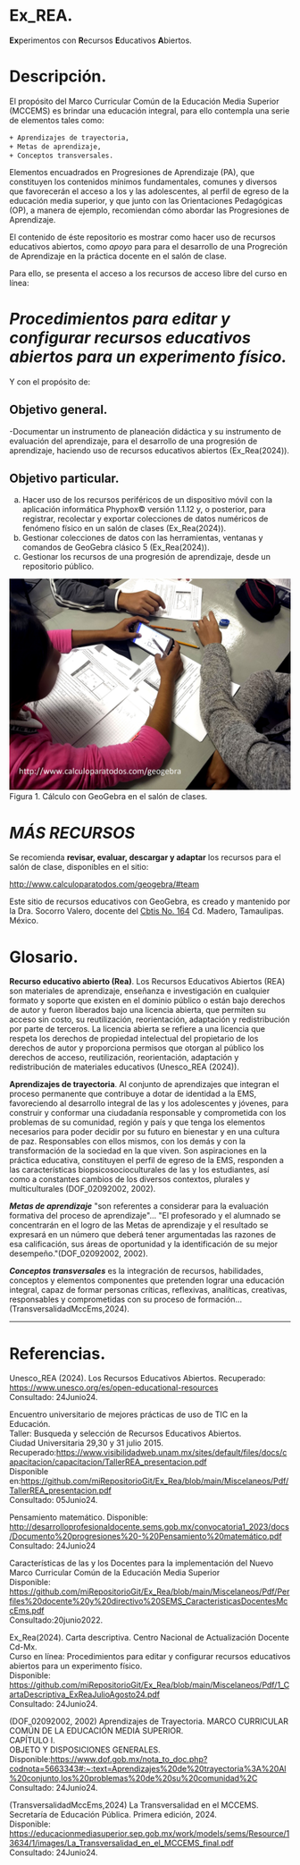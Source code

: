 # Ex_REA. 

**Ex**perimentos con **R**ecursos **E**ducativos **A**biertos. 

# Descripción.

El propósito del Marco Curricular Común de la Educación Media Superior (MCCEMS) es brindar 
una educación integral, para ello contempla una serie de elementos tales como:

	+ Aprendizajes de trayectoria,
	+ Metas de aprendizaje,
	+ Conceptos transversales.

Elementos encuadrados en Progresiones de Aprendizaje (PA), que constituyen los contenidos mínimos 
fundamentales, comunes y diversos que favorecerán el acceso a los y las adolescentes, al perfil de 
egreso de la educación media superior, y que junto con las Orientaciones Pedagógicas (OP), 
a manera de ejemplo, recomiendan cómo abordar las Progresiones de Aprendizaje.

El contenido de éste repositorio es mostrar como hacer uso de recursos educativos abiertos, 
como _apoyo_ para para el desarrollo de una Progreción de Aprendizaje en la práctica docente en el salón de clase.

Para ello, se presenta el acceso a los recursos de acceso libre del curso en línea: 

# _Procedimientos para editar y configurar recursos educativos abiertos para un experimento físico._

Y con el propósito de:

## Objetivo general. 

-Documentar un instrumento de planeación didáctica y su instrumento de evaluación del aprendizaje, para el desarrollo 
de una progresión de aprendizaje, haciendo uso de recursos educativos abiertos (Ex_Rea(2024)). 

## Objetivo particular. 

<ol type="a">
  <li> Hacer uso de los recursos periféricos de un dispositivo móvil 
      con la aplicación informática Phyphox© versión 1.1.12 y, o posterior, para 
	  registrar, recolectar y exportar colecciones de datos numéricos 
	  de fenómeno físico en un salón de clases (Ex_Rea(2024)). </li>
  <li> Gestionar colecciones de datos con las herramientas, 
	   ventanas y comandos de GeoGebra clásico 5 (Ex_Rea(2024)). </li>
  <li> Gestionar los recursos de una progresión de aprendizaje, desde un repositorio público. </li> 
</ol>


![cálculo con GeoGebra](https://github.com/miRepositorioGit/Ex_Rea/blob/main/Miscelaneos/Img/pic_alumnos1.jpg) 
</br>
Figura 1. Cálculo con GeoGebra en el salón de clases.
</br>


# _MÁS RECURSOS_ 

Se recomienda **revisar, evaluar, descargar y adaptar** los recursos para el salón de clase, disponibles en el sitio:

http://www.calculoparatodos.com/geogebra/#team 

Este sitio de recursos educativos con GeoGebra, es creado y mantenido por la Dra. Socorro Valero, 
docente del [Cbtis No. 164](https://cbtis164.edu.mx/web/) Cd. Madero, Tamaulipas. México.


# Glosario.

**Recurso educativo abierto (Rea)**.
	Los Recursos Educativos Abiertos (REA) son materiales de aprendizaje, 
	enseñanza e investigación en cualquier formato y soporte que existen 
	en el dominio público o están bajo derechos de autor y fueron 
	liberados bajo una licencia abierta, que permiten su acceso sin costo,
	su reutilización, reorientación, adaptación y redistribución por parte
	de terceros. 	La licencia abierta se refiere a una licencia que 
	respeta los derechos de propiedad intelectual del propietario de los 
	derechos de autor y proporciona permisos que otorgan al público los 
	derechos de acceso, reutilización, reorientación, adaptación y 
	redistribución de materiales educativos (Unesco_REA (2024)).

**Aprendizajes de trayectoria**.
	Al conjunto de aprendizajes que integran el proceso permanente que 
	contribuye a dotar de identidad a la EMS, favoreciendo al desarrollo 
	integral de las y los adolescentes y jóvenes, para construir y conformar 
	una ciudadanía responsable y comprometida con los problemas de su comunidad, 
	región y país y que tenga los elementos necesarios para poder decidir por su 
	futuro en bienestar y en una cultura de paz. Responsables con ellos mismos, 
	con los demás y con la transformación de la sociedad en la que viven. 
	Son aspiraciones en la práctica educativa, constituyen el perfil de egreso 
	de la EMS, responden a las características biopsicosocioculturales de las 
	y los estudiantes, así como a constantes cambios de los diversos contextos, 
	plurales y multiculturales (DOF_02092002, 2002).
	
***Metas de aprendizaje***
	"son referentes a considerar para la evaluación formativa del proceso de aprendizaje"...
	"El profesorado y el alumnado se concentrarán en el logro de las Metas de 
	aprendizaje y el resultado se expresará en un número que deberá tener 
	argumentadas las razones de esa calificación, sus áreas de oportunidad 
	y la identificación de su mejor desempeño."(DOF_02092002, 2002).
	
***Conceptos transversales***
es la integración de recursos, habilidades, conceptos y elementos componentes 
que pretenden lograr una educación integral, capaz de
formar personas críticas, reflexivas, analíticas, creativas, responsables y
comprometidas con su proceso de formación... (TransversalidadMccEms,2024).
	
***
	
# Referencias.

Unesco_REA (2024).
Los Recursos Educativos Abiertos.
Recuperado: https://www.unesco.org/es/open-educational-resources </br>
Consultado: 24Junio24.

Encuentro universitario de mejores prácticas de uso de TIC en la Educación.</br>
Taller: Busqueda y selección de Recursos Educativos Abiertos.</br>
Ciudad Universitaria 29,30 y 31 julio 2015.</br>
Recuperado:https://www.visibilidadweb.unam.mx/sites/default/files/docs/capacitacion/capacitacion/TallerREA_presentacion.pdf </br>
Disponible en:https://github.com/miRepositorioGit/Ex_Rea/blob/main/Miscelaneos/Pdf/TallerREA_presentacion.pdf </br>
Consultado: 05Junio24.</br>

Pensamiento matemático.
Disponible:
http://desarrolloprofesionaldocente.sems.gob.mx/convocatoria1_2023/docs/Documento%20progresiones%20-%20Pensamiento%20matemático.pdf </br>
Consultado: 24Junio24 </br>

Características de las y los Docentes para la implementación del Nuevo Marco Curricular Común de la Educación Media Superior </br>
Disponible: https://github.com/miRepositorioGit/Ex_Rea/blob/main/Miscelaneos/Pdf/Perfiles%20docente%20y%20directivo%20SEMS_CaracteristicasDocentesMccEms.pdf </br>
Consultado:20junio2022. </br>

Ex_Rea(2024). Carta descriptiva. Centro Nacional de Actualización Docente Cd-Mx. </br>
Curso en línea: Procedimientos para editar y configurar recursos educativos abiertos para un experimento físico. </br>
Disponible: https://github.com/miRepositorioGit/Ex_Rea/blob/main/Miscelaneos/Pdf/1_CartaDescriptiva_ExReaJulioAgosto24.pdf </br>
Consultado: 24Junio24. </br>

(DOF_02092002, 2002) Aprendizajes de Trayectoria.
MARCO CURRICULAR COMÚN DE LA EDUCACIÓN MEDIA SUPERIOR.</br>
CAPÍTULO I.</br>
OBJETO Y DISPOSICIONES GENERALES.</br>
Disponible:https://www.dof.gob.mx/nota_to_doc.php?codnota=5663343#:~:text=Aprendizajes%20de%20trayectoria%3A%20Al%20conjunto,los%20problemas%20de%20su%20comunidad%2C </br>
Consultado: 24Junio24. </br>

(TransversalidadMccEms,2024) La Transversalidad en el MCCEMS.</br>
Secretaría de Educación Pública. Primera edición, 2024.</br>
Disponible: https://educacionmediasuperior.sep.gob.mx/work/models/sems/Resource/13634/1/images/La_Transversalidad_en_el_MCCEMS_final.pdf </br>
Consultado: 24Junio24. </br>